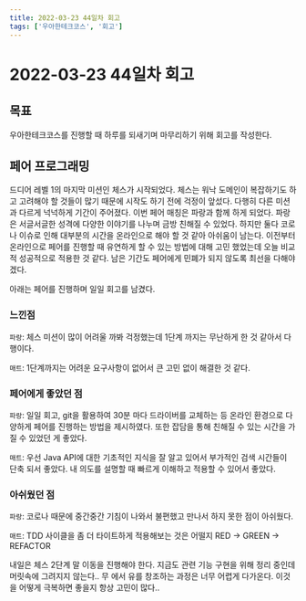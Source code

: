 ```yaml
---
title: 2022-03-23 44일차 회고
tags: ['우아한테크코스', '회고']
---
```


# 2022-03-23 44일차 회고

<CenterImage image-src=https://user-images.githubusercontent.com/59357153/152970395-a31c8134-fc89-449f-b4dc-441e03df929c.png />

## 목표

우아한테크코스를 진행할 때 하루를 되새기며 마무리하기 위해 회고를 작성한다.

## 페어 프로그래밍

드디어 레벨 1의 마지막 미션인 체스가 시작되었다. 체스는 워낙 도메인이 복잡하기도 하고 고려해야 할 것들이 많기 때문에 시작도 하기 전에 걱정이 앞섰다. 다행히 다른 미션과 다르게 넉넉하게 기간이 주어졌다. 이번 페어 매칭은 파랑과 함께 하게 되었다. 파랑은 서글서글한 성격에 다양한 이야기를 나누며 금방 친해질 수 있었다. 하지만 둘다 코로나 이슈로 인해 대부분의 시간을 온라인으로 해야 할 것 같아 아쉬움이 남는다. 이전부터 온라인으로 페어를 진행할 때 유연하게 할 수 있는 방법에 대해 고민 했었는데 오늘 비교적 성공적으로 적용한 것 같다. 남은 기간도 페어에게 민폐가 되지 않도록 최선을 다해야 겠다.

아래는 페어를 진행하며 일일 회고를 남겼다.

### 느낀점

`파랑`: 체스 미션이 많이 어려울 까봐 걱정했는데 1단계 까지는 무난하게 한 것 같아서 다행이다.

`매트`: 1단계까지는 어려운 요구사항이 없어서 큰 고민 없이 해결한 것 같다.

### 페어에게 좋았던 점

`파랑`: 일일 회고, git을 활용하여 30분 마다 드라이버를 교체하는 등 온라인 환경으로 다양하게 페어를 진행하는 방법을 제시하였다. 또한 잡담을 통해 친해질 수 있는 시간을 가질 수 있었던 게 좋았다.

`매트`: 우선 Java API에 대한 기초적인 지식을 잘 알고 있어서 부가적인 검색 시간들이 단축 되서 좋았다. 내 의도를 설명할 때 빠르게 이해하고 적용할 수 있어서 좋았다.

### 아쉬웠던 점

`파랑`: 코로나 때문에 중간중간 기침이 나와서 불편했고 만나서 하지 못한 점이 아쉬웠다.

`매트`: TDD 사이클을 좀 더 타이트하게 적용해보는 것은 어떨지 RED → GREEN → REFACTOR

내일은 체스 2단계 말 이동을 진행해야 한다. 지금도 관련 기능 구현을 위해 정리 중인데 머릿속에 그려지지 않는다.. 무 에서 유를 창조하는 과정은 너무 어렵게 다가온다. 이것을 어떻게 극복하면 좋을지 항상 고민이 많다..

<TagLinks />

